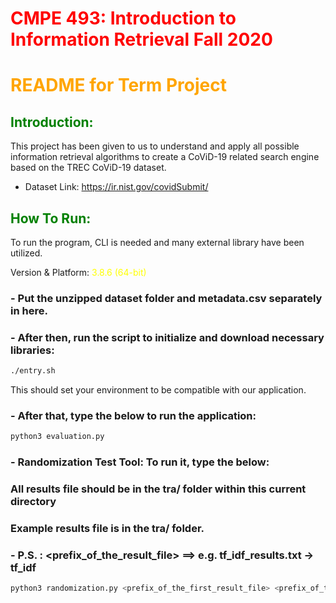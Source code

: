 # <span style="color:red">CMPE 493: Introduction to Information Retrieval Fall 2020</span>
# <span style="color:orange">README for Term Project</span>

## <span style="color:green">Introduction:</span>
This project has been given to us to understand and apply all possible information retrieval algorithms to create a CoViD-19 related search engine based on the TREC CoViD-19 dataset.

- Dataset Link: https://ir.nist.gov/covidSubmit/

## <span style="color:green">How To Run:</span>
To run the program, CLI is needed and many external library have been utilized.

Version & Platform: <span style="color:yellow">3.8.6 (64-bit)</span>

### - Put the unzipped dataset folder and metadata.csv separately in here.

### - After then, run the script to initialize and download necessary libraries:

```bash
./entry.sh
```

This should set your environment to be compatible with our application.

### - After that, type the below to run the application:

```bash
python3 evaluation.py
```

### - Randomization Test Tool: To run it, type the below:
### All results file should be in the tra/ folder within this current directory
### Example results file is in the tra/ folder.
### - P.S. : <prefix_of_the_result_file> ==> e.g. tf_idf_results.txt -> tf_idf

```bash
python3 randomization.py <prefix_of_the_first_result_file> <prefix_of_the_second_result_file>
```
